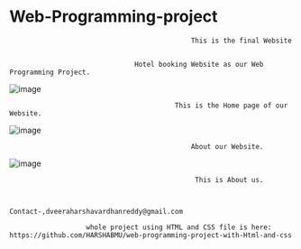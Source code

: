 # Web-Programming-project

                                                 This is the final Website
                                                 
                                                 
                                   Hotel booking Website as our Web Programming Project.

![image](https://user-images.githubusercontent.com/92213083/205248533-edf4b220-077d-49c2-a49b-39c6be8853a2.png)


                                             This is the Home page of our Website.
![image](https://user-images.githubusercontent.com/92213083/205248939-a1f25cb8-02e1-4eb2-adf1-bf2fd37fae96.png)


                                                 About our Website.
![image](https://user-images.githubusercontent.com/92213083/205249039-8dbce87f-bc8a-4e18-88d7-016e5332df98.png)


                                                  This is About us.
                                                  
                                                  
                                     Contact-,dveeraharshavardhanreddy@gmail.com

                       whole project using HTML and CSS file is here: https://github.com/HARSHABMU/web-programming-project-with-Html-and-css
